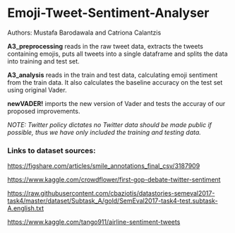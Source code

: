 # Emoji-Tweet-Sentiment-Analyser

Authors: Mustafa Barodawala and Catriona Calantzis

<p> <b>A3_preprocessing</b> reads in the raw tweet data, extracts the tweets containing emojis, puts all tweets into a single dataframe and splits the data into training and test set.</p>

<p> <b>A3_analysis</b> reads in the train and test data, calculating emoji sentiment from the train data. It also calculates the baseline accuracy on the test set using original Vader.</p>

<p> <b>newVADER!</b> imports the new version of Vader and tests the accuray of our proposed improvements.</p>

<p> <i> NOTE: Twitter policy dictates no Twitter data should be made public if possible, thus we have only included the training and testing data. </i> </p>

### Links to dataset sources:


https://figshare.com/articles/smile_annotations_final_csv/3187909


https://www.kaggle.com/crowdflower/first-gop-debate-twitter-sentiment


https://raw.githubusercontent.com/cbaziotis/datastories-semeval2017-task4/master/dataset/Subtask_A/gold/SemEval2017-task4-test.subtask-A.english.txt


https://www.kaggle.com/tango911/airline-sentiment-tweets


